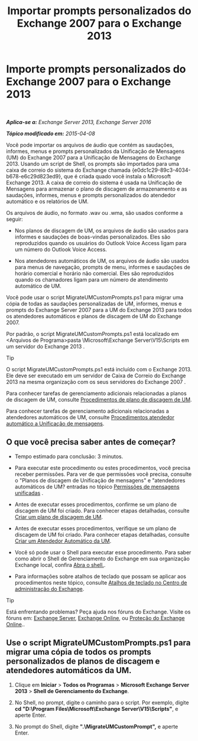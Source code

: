 ﻿---
title: 'Importar prompts personalizados do Exchange 2007 para o Exchange 2013'
TOCTitle: Importe prompts personalizados do Exchange 2007 para o Exchange 2013
ms:assetid: 70c0b0bc-c0de-4e3c-8144-1fe59f86ebf4
ms:mtpsurl: https://technet.microsoft.com/pt-br/library/Gg309147(v=EXCHG.150)
ms:contentKeyID: 54651972
ms.date: 05/22/2018
mtps_version: v=EXCHG.150
ms.translationtype: MT
---

# Importe prompts personalizados do Exchange 2007 para o Exchange 2013

 

_**Aplica-se a:** Exchange Server 2013, Exchange Server 2016_

_**Tópico modificado em:** 2015-04-08_

Você pode importar os arquivos de áudio que contém as saudações, informes, menus e prompts personalizados da Unificação de Mensagens (UM) do Exchange 2007 para a Unificação de Mensagens do Exchange 2013. Usando um script de Shell, os prompts são importados para uma caixa de correio do sistema do Exchange chamada {e0dc1c29-89c3-4034-b678-e6c29d823ed9}, que é criada quado você instala o Microsoft Exchange 2013. A caixa de correio do sistema é usada na Unificação de Mensagens para armazenar o plano de discagem de armazenamento e as saudações, informes, menus e prompts personalizados do atendedor automático e os relatórios de UM.

Os arquivos de áudio, no formato .wav ou .wma, são usados conforme a seguir:

  - Nos planos de discagem de UM, os arquivos de áudio são usados para informes e saudações de boas-vindas personalizados. Eles são reproduzidos quando os usuários do Outlook Voice Access ligam para um número do Outlook Voice Access.

  - Nos atendedores automáticos de UM, os arquivos de áudio são usados para menus de navegação, prompts de menu, informes e saudações de horário comercial e horário não comercial. Eles são reproduzidos quando os chamadores ligam para um número de atendimento automático de UM.

Você pode usar o script MigrateUMCustomPrompts.ps1 para migrar uma cópia de todas as saudações personalizadas de UM, informes, menus e prompts do Exchange Server 2007 para a UM do Exchange 2013 para todos os atendedores automáticos e planos de discagem de UM do Exchange 2007.

Por padrão, o script MigrateUMCustomPrompts.ps1 está localizado em \<Arquivos de Programa\>pasta \\Microsoft\\Exchange Server\\V15\\Scripts em um servidor do Exchange 2013 .


> [!TIP]
> O script MigrateUMCustomPrompts.ps1 está incluído com o Exchange 2013. Ele deve ser executado em um servidor de Caixa de Correio do Exchange 2013 na mesma organização com os seus servidores do Exchange 2007 .



Para conhecer tarefas de gerenciamento adicionais relacionadas a planos de discagem de UM, consulte [Procedimentos de plano de discagem de UM](um-dial-plan-procedures-exchange-2013-help.md).

Para conhecer tarefas de gerenciamento adicionais relacionadas a atendedores automáticos de UM, consulte [Procedimentos atendedor automático a Unificação de mensagens](um-auto-attendant-procedures-exchange-2013-help.md).

## O que você precisa saber antes de começar?

  - Tempo estimado para conclusão: 3 minutos.

  - Para executar este procedimento ou estes procedimentos, você precisa receber permissões. Para ver de que permissões você precisa, consulte o "Planos de discagem de Unificação de mensagens" e "atendedores automáticos de UM? entradas no tópico [Permissões de mensagens unificadas](unified-messaging-permissions-exchange-2013-help.md) .

  - Antes de executar esses procedimentos, confirme se um plano de discagem de UM foi criado. Para conhecer etapas detalhadas, consulte [Criar um plano de discagem de UM](create-a-um-dial-plan-exchange-2013-help.md).

  - Antes de executar esses procedimentos, verifique se um plano de discagem de UM foi criado. Para conhecer etapas detalhadas, consulte [Criar um Atendedor Automático da UM](create-a-um-auto-attendant-exchange-2013-help.md).

  - Você só pode usar o Shell para executar esse procedimento. Para saber como abrir o Shell de Gerenciamento do Exchange em sua organização Exchange local, confira [Abra o shell.](https://technet.microsoft.com/pt-br/library/dd638134\(v=exchg.150\)).

  - Para informações sobre atalhos de teclado que possam se aplicar aos procedimentos neste tópico, consulte [Atalhos de teclado no Centro de administração do Exchange](keyboard-shortcuts-in-the-exchange-admin-center-exchange-online-protection-help.md).


> [!TIP]
> Está enfrentando problemas? Peça ajuda nos fóruns do Exchange. Visite os fóruns em: <A href="https://go.microsoft.com/fwlink/p/?linkid=60612">Exchange Server</A>, <A href="https://go.microsoft.com/fwlink/p/?linkid=267542">Exchange Online</A>, ou <A href="https://go.microsoft.com/fwlink/p/?linkid=285351">Proteção do Exchange Online</A>..



## Use o script MigrateUMCustomPrompts.ps1 para migrar uma cópia de todos os prompts personalizados de planos de discagem e atendedores automáticos da UM.

1.  Clique em **Iniciar** \> **Todos os Programas** \> **Microsoft Exchange Server 2013** \> **Shell de Gerenciamento do Exchange**.

2.  No Shell, no prompt, digite o caminho para o script. Por exemplo, digite **cd "D:\\Program Files\\Microsoft\\Exchange Server\\V15\\Scripts"**, e aperte Enter.

3.  No prompt do Shell, digite **".\\MigrateUMCustomPrompt",** e aperte Enter.

